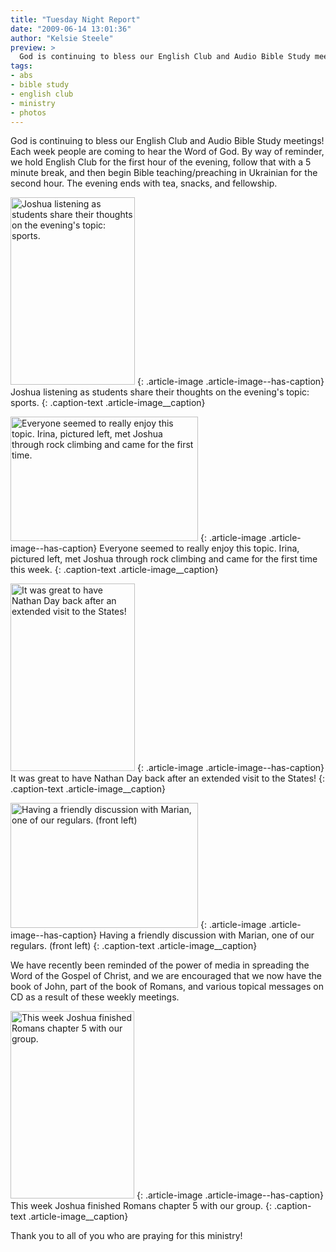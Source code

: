 ```yaml
---
title: "Tuesday Night Report"
date: "2009-06-14 13:01:36"
author: "Kelsie Steele"
preview: >
  God is continuing to bless our English Club and Audio Bible Study meetings! Each week people are coming to hear the Word of God. By way of reminder, we hold English Club for the first hour of the evening, follow that with a 5 minute break, and then begin Bible teaching/preaching in Ukrainian for the second hour. The evening ends with tea, snacks, and fellowship.
tags:
- abs
- bible study
- english club
- ministry
- photos
---
```


God is continuing to bless our English Club and Audio Bible Study meetings! Each week people are coming to hear the Word of God. By way of reminder, we hold English Club for the first hour of the evening, follow that with a 5 minute break, and then begin Bible teaching/preaching in Ukrainian for the second hour. The evening ends with tea, snacks, and fellowship.

<a href="//d21yo20tm8bmc2.cloudfront.net/2009/06/dsc_6775.jpg"><img class="size-medium wp-image-820" title="dsc_6775" src="//d21yo20tm8bmc2.cloudfront.net/2009/06/dsc_6775-199x300.jpg" alt="Joshua listening as students share their thoughts on the evening's topic: sports." width="199" height="300" /></a>
{: .article-image .article-image--has-caption}
Joshua listening as students share their thoughts on the evening's topic: sports.
{: .caption-text .article-image__caption}

<a href="//d21yo20tm8bmc2.cloudfront.net/2009/06/dsc_6774.jpg"><img class="size-medium wp-image-822" title="dsc_6774" src="//d21yo20tm8bmc2.cloudfront.net/2009/06/dsc_6774-300x199.jpg" alt="Everyone seemed to really enjoy this topic. Irina, pictured left, met Joshua through rock climbing and came for the first time." width="300" height="199" /></a>
{: .article-image .article-image--has-caption}
Everyone seemed to really enjoy this topic. Irina, pictured left, met Joshua through rock climbing and came for the first time this week.
{: .caption-text .article-image__caption}

<a href="//d21yo20tm8bmc2.cloudfront.net/2009/06/dsc_6776.jpg"><img class="size-medium wp-image-823" title="dsc_6776" src="//d21yo20tm8bmc2.cloudfront.net/2009/06/dsc_6776-199x300.jpg" alt="It was great to have Nathan Day back after an extended visit to the States!" width="199" height="300" /></a>
{: .article-image .article-image--has-caption}
It was great to have Nathan Day back after an extended visit to the States!
{: .caption-text .article-image__caption}

<a href="//d21yo20tm8bmc2.cloudfront.net/2009/06/dsc_6779.jpg"><img class="size-medium wp-image-824" title="dsc_6779" src="//d21yo20tm8bmc2.cloudfront.net/2009/06/dsc_6779-300x200.jpg" alt="Having a friendly discussion with Marian, one of our regulars. (front left)" width="300" height="200" /></a>
{: .article-image .article-image--has-caption}
Having a friendly discussion with Marian, one of our regulars. (front left)
{: .caption-text .article-image__caption}

We have recently been reminded of the power of media in spreading the Word of the Gospel of Christ, and we are encouraged that we now have the book of John, part of the book of Romans, and various topical messages on CD as a result of these weekly meetings.

<a href="//d21yo20tm8bmc2.cloudfront.net/2009/06/dsc_6782.jpg"><img class="size-medium wp-image-825" title="dsc_6782" src="//d21yo20tm8bmc2.cloudfront.net/2009/06/dsc_6782-198x300.jpg" alt="This week Joshua finished Romans chapter 5 with our group." width="198" height="300" /></a>
{: .article-image .article-image--has-caption}
This week Joshua finished Romans chapter 5 with our group.
{: .caption-text .article-image__caption}

Thank you to all of you who are praying for this ministry!
